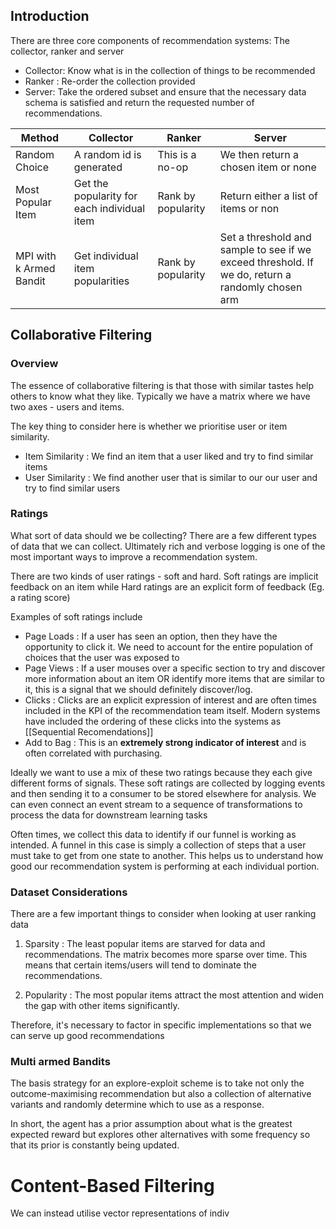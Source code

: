 
## Introduction

There are three core components of recommendation systems: The collector, ranker and server

- Collector: Know what is in the collection of things to be recommended
- Ranker : Re-order the collection provided
- Server: Take the ordered subset and ensure that the necessary data schema is satisfied and return the requested number of recommendations. 


| Method                  | Collector                                   | Ranker             | Server                                                                                           |
| ----------------------- | ------------------------------------------- | ------------------ | ------------------------------------------------------------------------------------------------ |
| Random Choice           | A random id is generated                    | This is a no-op    | We then return a chosen item or none                                                             |
| Most Popular Item       | Get the popularity for each individual item | Rank by popularity | Return either a list of items or non                                                             |
| MPI with k Armed Bandit | Get individual item popularities            | Rank by popularity | Set a threshold and sample to see if we exceed threshold. If we do, return a randomly chosen arm |

## Collaborative Filtering

### Overview

The essence of collaborative filtering is that those with similar tastes help others to know what they like. Typically we have a matrix where we have two axes - users and items.

The key thing to consider here is whether we prioritise user or item similarity.

- Item Similarity : We find an item that a user liked and try to find similar items
- User Similarity : We find another user that is similar to our our user and try to find similar users

### Ratings

What sort of data should we be collecting? There are a few different types of data that we can collect. Ultimately rich and verbose logging is one of the most important ways to improve a recommendation system.

There are two kinds of user ratings - soft and hard. Soft ratings are implicit feedback on an item while Hard ratings are an explicit form of feedback (Eg. a rating score)

Examples of soft ratings include

- Page Loads : If a user has seen an option, then they have the opportunity to click it. We need to account for the entire population of choices that the user was exposed to
- Page Views : If a user mouses over a specific section to try and discover more information about an item OR identify more items that are similar to it, this is a signal that we should definitely discover/log.
- Clicks : Clicks are an explicit expression of interest and are often times included in the KPI of the recommendation team itself. Modern systems have included the ordering of these clicks into the systems as [[Sequential Recomendations]]
- Add to Bag : This is an **extremely strong indicator of interest** and is often correlated with purchasing. 

Ideally we want to use a mix of these two ratings because they each give different forms of signals. These soft ratings are collected by logging events and then sending it to a consumer to be stored elsewhere for analysis. We can even connect an event stream to a sequence of transformations to process the data for downstream learning tasks

Often times, we collect this data to identify if our funnel is working as intended. A funnel in this case is simply a collection of steps that a user must take to get from one state to another. This helps us to understand how good our recommendation system is performing at each individual portion.

### Dataset Considerations

There are a few important things to consider when looking at user ranking data

1. Sparsity : The least popular items are starved for data and recommendations. The matrix becomes more sparse over time. This means that certain items/users will tend to dominate the recommendations.
 
2. Popularity : The most popular items attract the most attention and widen the gap with other items significantly. 

Therefore, it's necessary to factor in specific implementations so that we can serve up good recommendations

### Multi armed Bandits

The basis strategy for an explore-exploit scheme is to take not only the outcome-maximising recommendation but also a collection of alternative variants and randomly determine which to use as a response.

In short, the agent has a prior assumption about what is the greatest expected reward but explores other alternatives with some frequency so that its prior is constantly being updated.

# Content-Based Filtering

We can instead utilise vector representations of indiv